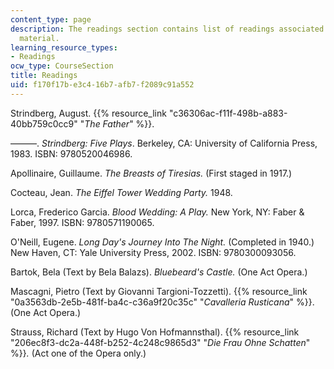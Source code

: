 ```yaml
---
content_type: page
description: The readings section contains list of readings associated with the course
  material.
learning_resource_types:
- Readings
ocw_type: CourseSection
title: Readings
uid: f170f17b-e3c4-16b7-afb7-f2089c91a552
---
```


Strindberg, August. {{% resource_link "c36306ac-f11f-498b-a883-40bb759c0cc9" "_The Father_" %}}.

———. _Strindberg: Five Plays_. Berkeley, CA: University of California Press, 1983. ISBN: 9780520046986.

Apollinaire, Guillaume. _The Breasts of Tiresias._ (First staged in 1917.)

Cocteau, Jean. _The Eiffel Tower Wedding Party._ 1948.

Lorca, Frederico Garcia. _Blood Wedding: A Play._ New York, NY: Faber & Faber, 1997. ISBN: 9780571190065.

O'Neill, Eugene. _Long Day's Journey Into The Night._ (Completed in 1940.) New Haven, CT: Yale University Press, 2002. ISBN: 9780300093056.

Bartok, Bela (Text by Bela Balazs). _Bluebeard's Castle._ (One Act Opera.)

Mascagni, Pietro (Text by Giovanni Targioni-Tozzetti). {{% resource_link "0a3563db-2e5b-481f-ba4c-c36a9f20c35c" "_Cavalleria Rusticana_" %}}. (One Act Opera.)

Strauss, Richard (Text by Hugo Von Hofmannsthal). {{% resource_link "206ec8f3-dc2a-448f-b252-4c248c9865d3" "_Die Frau Ohne Schatten_" %}}_._ (Act one of the Opera only.)